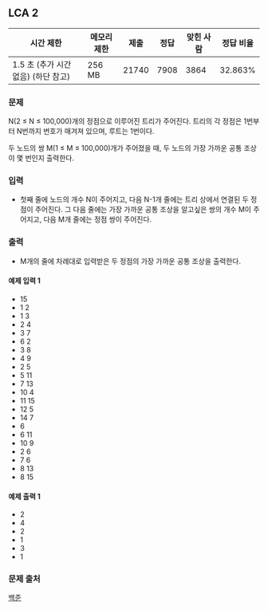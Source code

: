 ## LCA 2
 
|시간 제한|	메모리 제한|	제출|	정답|	맞힌 사람|	정답 비율|
|---|---|---|---|---|---|
|1.5 초 (추가 시간 없음) (하단 참고)|	256 MB|	21740|	7908|	3864|	32.863%|

### 문제
N(2 ≤ N ≤ 100,000)개의 정점으로 이루어진 트리가 주어진다. 트리의 각 정점은 1번부터 N번까지 번호가 매겨져 있으며, 루트는 1번이다.

두 노드의 쌍 M(1 ≤ M ≤ 100,000)개가 주어졌을 때, 두 노드의 가장 가까운 공통 조상이 몇 번인지 출력한다.

### 입력
- 첫째 줄에 노드의 개수 N이 주어지고, 다음 N-1개 줄에는 트리 상에서 연결된 두 정점이 주어진다. 그 다음 줄에는 가장 가까운 공통 조상을 알고싶은 쌍의 개수 M이 주어지고, 다음 M개 줄에는 정점 쌍이 주어진다.

### 출력
- M개의 줄에 차례대로 입력받은 두 정점의 가장 가까운 공통 조상을 출력한다.

#### 예제 입력 1 
- 15
- 1 2
- 1 3
- 2 4
- 3 7
- 6 2
- 3 8
- 4 9
- 2 5
- 5 11
- 7 13
- 10 4
- 11 15
- 12 5
- 14 7
- 6
- 6 11
- 10 9
- 2 6
- 7 6
- 8 13
- 8 15

#### 예제 출력 1 
- 2
- 4
- 2
- 1
- 3
- 1

### 문제 출처
[백준](https://www.acmicpc.net/problem/11438)